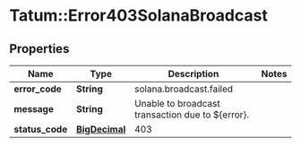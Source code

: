 # Tatum::Error403SolanaBroadcast

## Properties
Name | Type | Description | Notes
------------ | ------------- | ------------- | -------------
**error_code** | **String** | solana.broadcast.failed | 
**message** | **String** | Unable to broadcast transaction due to ${error}. | 
**status_code** | [**BigDecimal**](BigDecimal.md) | 403 | 

